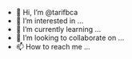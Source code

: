 - 👋 Hi, I’m @tarifbca
- 👀 I’m interested in ...
- 🌱 I’m currently learning ...
- 💞️ I’m looking to collaborate on ...
- 📫 How to reach me ...

<!---
tarifbca/tarifbca is a ✨ special ✨ repository because its `README.md` (this file) appears on your GitHub profile.
You can click the Preview link to take a look at your changes.
--->
